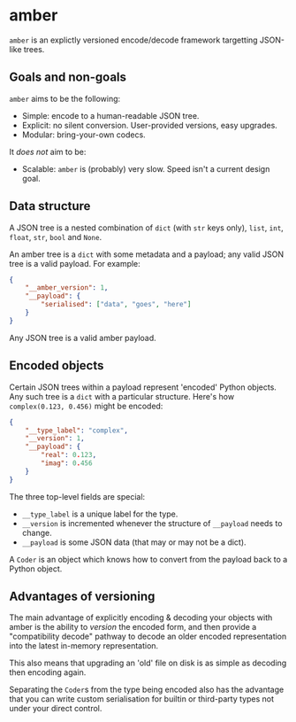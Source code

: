# amber
`amber` is an explictly versioned encode/decode framework targetting JSON-like trees.

## Goals and non-goals
`amber` aims to be the following:
- Simple: encode to a human-readable JSON tree.
- Explicit: no silent conversion. User-provided versions, easy upgrades.
- Modular: bring-your-own codecs.

It _does not_ aim to be:
- Scalable: `amber` is (probably) very slow. Speed isn't a current design goal.

## Data structure
A JSON tree is a nested combination of `dict` (with `str` keys only), `list`, `int`,
`float`, `str`, `bool` and `None`.

An amber tree is a `dict` with some metadata and a payload; any valid JSON tree is a valid
payload. For example:
```json
{
    "__amber_version": 1,
    "__payload": {
        "serialised": ["data", "goes", "here"]
    }
}
```

Any JSON tree is a valid amber payload.

## Encoded objects
Certain JSON trees within a payload represent 'encoded' Python objects. Any such tree
is a `dict` with a particular structure. Here's how `complex(0.123, 0.456)` might be
encoded:
```json
{
    "__type_label": "complex",
    "__version": 1,
    "__payload": {
        "real": 0.123,
        "imag": 0.456
    }
}
```
The three top-level fields are special:
- `__type_label` is a unique label for the type.
- `__version` is incremented whenever the structure of `__payload` needs to change.
- `__payload` is some JSON data (that may or may not be a dict).

A `Coder` is an object which knows how to convert from the payload back to a Python
object.


## Advantages of versioning
The main advantage of explicitly encoding & decoding your objects with amber is the
ability to _version_ the encoded form, and then provide a "compatibility decode" pathway
to decode an older encoded representation into the latest in-memory representation.

This also means that upgrading an 'old' file on disk is as simple as decoding then
encoding again.

Separating the `Coder`s from the type being encoded also has the advantage that you can
write custom serialisation for builtin or third-party types not under your direct
control.
